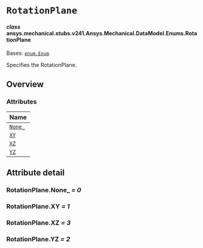 # `RotationPlane`

<a id="ansys.mechanical.stubs.v241.Ansys.Mechanical.DataModel.Enums.RotationPlane"></a>

#### *class* ansys.mechanical.stubs.v241.Ansys.Mechanical.DataModel.Enums.RotationPlane

Bases: [`enum.Enum`](https://docs.python.org/3/library/enum.html#enum.Enum)

Specifies the RotationPlane.

<!-- !! processed by numpydoc !! -->

<a id="overview"></a>

## Overview

### Attributes

| Name |
| ----------------------------------- |
| [`None_`](#RotationPlane.None_) |
| [`XY`](#RotationPlane.XY) |
| [`XZ`](#RotationPlane.XZ) |
| [`YZ`](#RotationPlane.YZ) |

<a id="attribute-detail"></a>

## Attribute detail

<a id="RotationPlane.None_"></a>

### RotationPlane.None_ *= 0*

<a id="RotationPlane.XY"></a>

### RotationPlane.XY *= 1*

<a id="RotationPlane.XZ"></a>

### RotationPlane.XZ *= 3*

<a id="RotationPlane.YZ"></a>

### RotationPlane.YZ *= 2*


